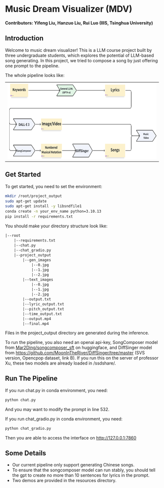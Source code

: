 # Music Dream Visualizer (MDV)
#### Contributors: Yifeng Liu, Hanzuo Liu, Rui Luo (IIIS, Tsinghua University)
## Introduction
Welcome to music dream visualizer! This is a LLM course project built by three undergraduate students, which explores the potential of LLM-based song generating. In this project, we tried to compose a song by just offering one prompt to the pipeline.

The whole pipeline looks like:
<table style="width:100%">
  <tr>
    <td><img src="resources/pipeline.png" alt="Pipeline" height="250"></td>
  </tr>
</table>

## Get Started
To get started, you need to set the environment:
```sh
mkdir /root/project_output
sudo apt-get update
sudo apt-get install -y libsndfile1
conda create -n your_env_name python=3.10.13
pip install -r requirements.txt
```
You should make your directory structure look like:
```
|--root
    |--requirements.txt
    |--chat.py
    |--chat_gradio.py
    |--project_output
        |--gen_images
            |--0.jpg
            |--1.jpg
            |--2.jpg
        |--text_images
            |--0.jpg
            |--1.jpg
            |--2.jpg
        |--output.txt
        |--lyric_output.txt
        |--pitch_output.txt
        |--time_output.txt
        |--output.mp4
        |--final.mp4
```
Files in the project_output directory are generated during the inference.

To run the pipeline, you also need an openai api-key, SongComposer model from [Mar2Ding/songcomposer_sft](https://huggingface.co/Mar2Ding/songcomposer_sft) on huggingface, and DiffSinger model from https://github.com/MoonInTheRiver/DiffSinger/tree/master (SVS version, Opencpop dataset, link B). If you run this on the server of professor Xu, these two models are already loaded in /ssdshare/.

## Run The Pipeline
If you run chat.py in conda environment, you need:
```sh
python chat.py
```
And you may want to modify the prompt in line 532.

If you run chat_gradio.py in conda environment, you need:
```sh
python chat_gradio.py
```
Then you are able to access the interface on http://127.0.0.1:7860

## Some Details
 - Our current pipeline only support generating Chinese songs.
 - To ensure that the songcomposer model can run stably, you should tell the gpt to create no more than 10 sentences for lyrics in the prompt.
 - Two demos are provided in the resources directory.
